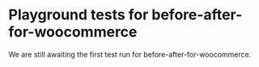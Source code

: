 # Playground tests for before-after-for-woocommerce
We are still awaiting the first test run for before-after-for-woocommerce.
